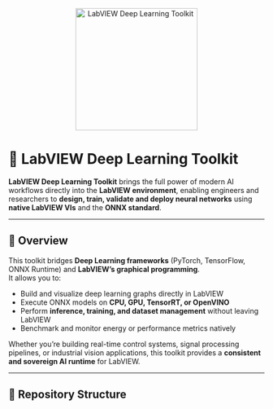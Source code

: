 <p align="center">
  <img src="./img/labview_dl_logo.svg" alt="LabVIEW Deep Learning Toolkit" width="240"/>
</p>

# 🧠 LabVIEW Deep Learning Toolkit

**LabVIEW Deep Learning Toolkit** brings the full power of modern AI workflows directly into the **LabVIEW environment**, enabling engineers and researchers to **design, train, validate and deploy neural networks** using **native LabVIEW VIs** and the **ONNX standard**.

---

## 🚀 Overview

This toolkit bridges **Deep Learning frameworks** (PyTorch, TensorFlow, ONNX Runtime) and **LabVIEW’s graphical programming**.  
It allows you to:

- Build and visualize deep learning graphs directly in LabVIEW  
- Execute ONNX models on **CPU, GPU, TensorRT, or OpenVINO**  
- Perform **inference, training, and dataset management** without leaving LabVIEW  
- Benchmark and monitor energy or performance metrics natively  

Whether you’re building real-time control systems, signal processing pipelines, or industrial vision applications, this toolkit provides a **consistent and sovereign AI runtime** for LabVIEW.

---

## 📂 Repository Structure

